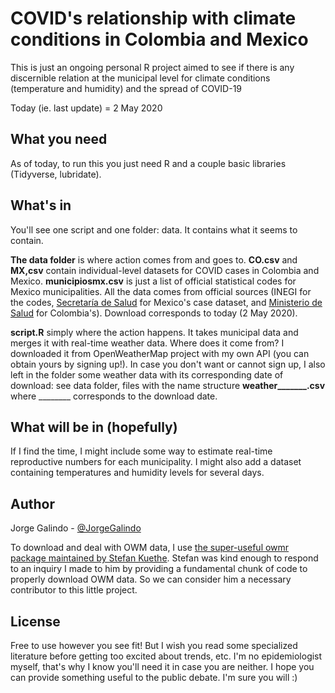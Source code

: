# COVID's relationship with climate conditions in Colombia and Mexico

This is just an ongoing personal R project aimed to see if there is any discernible relation at the municipal level for climate conditions (temperature and humidity) and the spread of COVID-19

Today (ie. last update) = 2 May 2020

## What you need

As of today, to run this you just need R and a couple basic libraries (Tidyverse, lubridate).

## What's in

You'll see one script and one folder: data. It contains what it seems to contain.


**The data folder** is where action comes from and goes to. **CO.csv** and **MX,csv** contain individual-level datasets for COVID cases in Colombia and Mexico. **municipiosmx.csv** is just a list of official statistical codes for Mexico municipalities. All the data comes from official sources (INEGI for the codes, [Secretaría de Salud](https://www.gob.mx/salud/documentos/datos-abiertos-152127) for Mexico's case dataset, and [Ministerio de Salud](https://www.datos.gov.co/Salud-y-Protecci-n-Social/Estado-de-Casos-de-Coronavirus-COVID-19-en-Colombi/6c4c-msrp) for Colombia's). Download corresponds to today (2 May 2020). 

**script.R** simply where the action happens. It takes municipal data and merges it with real-time weather data. Where does it come from? I downloaded it from OpenWeatherMap project with my own API (you can obtain yours by signing up!). In case you don't want or cannot sign up, I also left in the folder some weather data with its corresponding date of download: see data folder, files with the name structure **weather_______.csv** where ________ corresponds to the download date.


## What will be in (hopefully)


If I find the time, I might include some way to estimate real-time reproductive numbers for each municipality. I might also add a dataset containing temperatures and humidity levels for several days.


## Author

Jorge Galindo - [@JorgeGalindo](https://twitter.com/jorgegalindo)

To download and deal with OWM data, I use [the super-useful owmr package maintained by Stefan Kuethe](https://cran.r-project.org/web/packages/owmr/owmr.pdf). Stefan was kind enough to respond to an inquiry I made to him by providing a fundamental chunk of code to properly download OWM data. So we can consider him a necessary contributor to this little project.

## License

Free to use however you see fit! But I wish you read some specialized literature before getting too excited about trends, etc. I'm no epidemiologist myself, that's why I know you'll need it in case you are neither. I hope you can provide something useful to the public debate. I'm sure you will :)